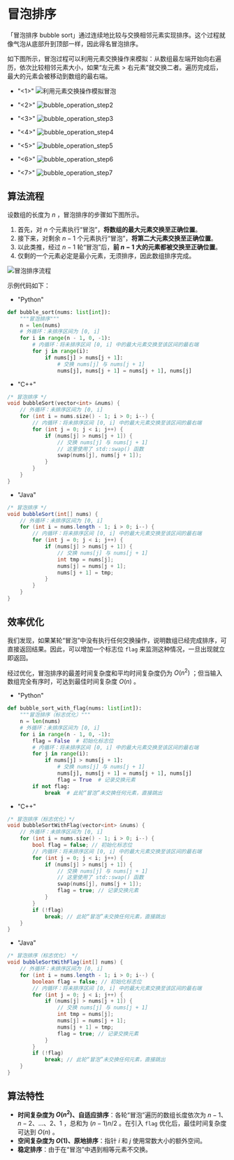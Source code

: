 # 冒泡排序

「冒泡排序 bubble sort」通过连续地比较与交换相邻元素实现排序。这个过程就像气泡从底部升到顶部一样，因此得名冒泡排序。

如下图所示，冒泡过程可以利用元素交换操作来模拟：从数组最左端开始向右遍历，依次比较相邻元素大小，如果“左元素 > 右元素”就交换二者。遍历完成后，最大的元素会被移动到数组的最右端。

- "<1>"
    ![利用元素交换操作模拟冒泡](bubble_sort.assets/bubble_operation_step1.png)

- "<2>"
    ![bubble_operation_step2](bubble_sort.assets/bubble_operation_step2.png)

- "<3>"
    ![bubble_operation_step3](bubble_sort.assets/bubble_operation_step3.png)

- "<4>"
    ![bubble_operation_step4](bubble_sort.assets/bubble_operation_step4.png)

- "<5>"
    ![bubble_operation_step5](bubble_sort.assets/bubble_operation_step5.png)

- "<6>"
    ![bubble_operation_step6](bubble_sort.assets/bubble_operation_step6.png)

- "<7>"
    ![bubble_operation_step7](bubble_sort.assets/bubble_operation_step7.png)

## 算法流程

设数组的长度为 $n$ ，冒泡排序的步骤如下图所示。

1. 首先，对 $n$ 个元素执行“冒泡”，**将数组的最大元素交换至正确位置**。
2. 接下来，对剩余 $n - 1$ 个元素执行“冒泡”，**将第二大元素交换至正确位置**。
3. 以此类推，经过 $n - 1$ 轮“冒泡”后，**前 $n - 1$ 大的元素都被交换至正确位置**。
4. 仅剩的一个元素必定是最小元素，无须排序，因此数组排序完成。

![冒泡排序流程](bubble_sort.assets/bubble_sort_overview.png)

示例代码如下：

- "Python"
```python
def bubble_sort(nums: list[int]):
    """冒泡排序"""
    n = len(nums)
    # 外循环：未排序区间为 [0, i]
    for i in range(n - 1, 0, -1):
        # 内循环：将未排序区间 [0, i] 中的最大元素交换至该区间的最右端
        for j in range(i):
            if nums[j] > nums[j + 1]:
                # 交换 nums[j] 与 nums[j + 1]
                nums[j], nums[j + 1] = nums[j + 1], nums[j]
```  

- "C++"
```cpp
/* 冒泡排序 */
void bubbleSort(vector<int> &nums) {
    // 外循环：未排序区间为 [0, i]
    for (int i = nums.size() - 1; i > 0; i--) {
        // 内循环：将未排序区间 [0, i] 中的最大元素交换至该区间的最右端
        for (int j = 0; j < i; j++) {
            if (nums[j] > nums[j + 1]) {
                // 交换 nums[j] 与 nums[j + 1]
                // 这里使用了 std::swap() 函数
                swap(nums[j], nums[j + 1]);
            }
        }
    }
}
```  

- "Java"
```java
/* 冒泡排序 */
void bubbleSort(int[] nums) {
    // 外循环：未排序区间为 [0, i]
    for (int i = nums.length - 1; i > 0; i--) {
        // 内循环：将未排序区间 [0, i] 中的最大元素交换至该区间的最右端
        for (int j = 0; j < i; j++) {
            if (nums[j] > nums[j + 1]) {
                // 交换 nums[j] 与 nums[j + 1]
                int tmp = nums[j];
                nums[j] = nums[j + 1];
                nums[j + 1] = tmp;
            }
        }
    }
}
```  

## 效率优化

我们发现，如果某轮“冒泡”中没有执行任何交换操作，说明数组已经完成排序，可直接返回结果。因此，可以增加一个标志位 `flag` 来监测这种情况，一旦出现就立即返回。

经过优化，冒泡排序的最差时间复杂度和平均时间复杂度仍为 $O(n^2)$ ；但当输入数组完全有序时，可达到最佳时间复杂度 $O(n)$ 。

- "Python"
```python
def bubble_sort_with_flag(nums: list[int]):
    """冒泡排序（标志优化）"""
    n = len(nums)
    # 外循环：未排序区间为 [0, i]
    for i in range(n - 1, 0, -1):
        flag = False  # 初始化标志位
        # 内循环：将未排序区间 [0, i] 中的最大元素交换至该区间的最右端
        for j in range(i):
            if nums[j] > nums[j + 1]:
                # 交换 nums[j] 与 nums[j + 1]
                nums[j], nums[j + 1] = nums[j + 1], nums[j]
                flag = True  # 记录交换元素
        if not flag:
            break  # 此轮“冒泡”未交换任何元素，直接跳出
```  

- "C++"
```cpp
/* 冒泡排序（标志优化）*/
void bubbleSortWithFlag(vector<int> &nums) {
    // 外循环：未排序区间为 [0, i]
    for (int i = nums.size() - 1; i > 0; i--) {
        bool flag = false; // 初始化标志位
        // 内循环：将未排序区间 [0, i] 中的最大元素交换至该区间的最右端
        for (int j = 0; j < i; j++) {
            if (nums[j] > nums[j + 1]) {
                // 交换 nums[j] 与 nums[j + 1]
                // 这里使用了 std::swap() 函数
                swap(nums[j], nums[j + 1]);
                flag = true; // 记录交换元素
            }
        }
        if (!flag)
            break; // 此轮“冒泡”未交换任何元素，直接跳出
    }
}
```  

- "Java"
```java
/* 冒泡排序（标志优化） */
void bubbleSortWithFlag(int[] nums) {
    // 外循环：未排序区间为 [0, i]
    for (int i = nums.length - 1; i > 0; i--) {
        boolean flag = false; // 初始化标志位
        // 内循环：将未排序区间 [0, i] 中的最大元素交换至该区间的最右端
        for (int j = 0; j < i; j++) {
            if (nums[j] > nums[j + 1]) {
                // 交换 nums[j] 与 nums[j + 1]
                int tmp = nums[j];
                nums[j] = nums[j + 1];
                nums[j + 1] = tmp;
                flag = true; // 记录交换元素
            }
        }
        if (!flag)
            break; // 此轮“冒泡”未交换任何元素，直接跳出
    }
}
```  

## 算法特性

- **时间复杂度为 $O(n^2)$、自适应排序**：各轮“冒泡”遍历的数组长度依次为 $n - 1$、$n - 2$、$\dots$、$2$、$1$ ，总和为 $(n - 1) n / 2$ 。在引入 `flag` 优化后，最佳时间复杂度可达到 $O(n)$ 。
- **空间复杂度为 $O(1)$、原地排序**：指针 $i$ 和 $j$ 使用常数大小的额外空间。
- **稳定排序**：由于在“冒泡”中遇到相等元素不交换。
